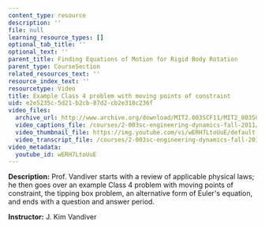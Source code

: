 ```yaml
---
content_type: resource
description: ''
file: null
learning_resource_types: []
optional_tab_title: ''
optional_text: ''
parent_title: Finding Equations of Motion for Rigid Body Rotation
parent_type: CourseSection
related_resources_text: ''
resource_index_text: ''
resourcetype: Video
title: Example Class 4 problem with moving points of constraint
uid: e2e5235c-5d21-b2cb-87d2-cb2e318c236f
video_files:
  archive_url: http://www.archive.org/download/MIT2.003SCF11/MIT2_003SCF11_lec13_300k.mp4
  video_captions_file: /courses/2-003sc-engineering-dynamics-fall-2011/bd7f8ad2e1555faea9a0aa11a2d0ddd9_wERH7LtoUuE.vtt
  video_thumbnail_file: https://img.youtube.com/vi/wERH7LtoUuE/default.jpg
  video_transcript_file: /courses/2-003sc-engineering-dynamics-fall-2011/91edc31fb41eb832ff0bda9eafbede9c_wERH7LtoUuE.pdf
video_metadata:
  youtube_id: wERH7LtoUuE
---
```


**Description:** Prof. Vandiver starts with a review of applicable physical laws; he then goes over an example Class 4 problem with moving points of constraint, the tipping box problem, an alternative form of Euler's equation, and ends with a question and answer period.

**Instructor:** J. Kim Vandiver